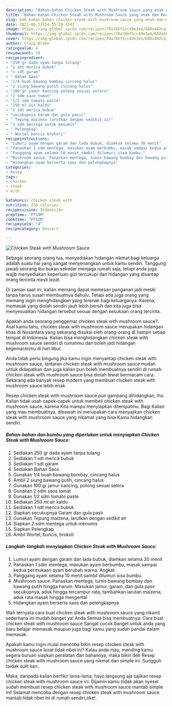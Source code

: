 ```yaml
---
description: "Bahan-bahan Chicken Steak with Mushroom Sauce yang enak dan Mudah Dibuat"
title: "Bahan-bahan Chicken Steak with Mushroom Sauce yang enak dan Mudah Dibuat"
slug: 646-bahan-bahan-chicken-steak-with-mushroom-sauce-yang-enak-dan-mudah-dibuat
date: 2021-06-23T14:55:20.334Z
image: https://img-global.cpcdn.com/recipes/70a76bf1cc49e3e4/680x482cq70/chicken-steak-with-mushroom-sauce-foto-resep-utama.jpg
thumbnail: https://img-global.cpcdn.com/recipes/70a76bf1cc49e3e4/680x482cq70/chicken-steak-with-mushroom-sauce-foto-resep-utama.jpg
cover: https://img-global.cpcdn.com/recipes/70a76bf1cc49e3e4/680x482cq70/chicken-steak-with-mushroom-sauce-foto-resep-utama.jpg
author: Craig Blake
ratingvalue: 4
reviewcount: 10
recipeingredient:
- "250 gr dada ayam tanpa tulang"
- "1 sdt merica bubuk"
- "1 sdt garam"
- " Bahan Saos"
- "1/4 buah bawang bombay cincang halus"
- "2 siung bawang putih cincang halus"
- "100 gr jamur kancing potong sesuai selera"
- "2 sdm saos tomat"
- "1/2 sdm tomato paste"
- "250 ml air kaldu"
- "1 sdt merica bubuk"
- "secukupnya Garam dan gula pasir"
- " Tepung maizena larutkan dengan sedikit air"
- "2 sdm mentega untuk menumis"
- " Pelengkap"
- " Wortel buncis brokoli"
recipeinstructions:
- "Lumuri ayam dengan garam dan lada bubuk, diamkan selama 30 menit"
- "Panaskan 1 sdm mentega, masukan ayam berbumbu, masak sampai kedua permukaan ayam berubah warna. Angkat."
- "Panggang ayam selama 10 menit sambil dilumuri sisa bumbu."
- "Mushroom sauce. Panaskan mentega, tumis bawang bombay dan bawang putih hingga harum. Masukan jamur, garam, dan gula pasir secukupnya, aduk hingga tercampur rata, tambahkan larutan maizena, aduk rata masak hingga mengental"
- "Hidangkan ayam berserta saos dan pelengkapnya"
categories:
- Resep
tags:
- chicken
- steak
- with

katakunci: chicken steak with 
nutrition: 250 calories
recipecuisine: Indonesian
preptime: "PT18M"
cooktime: "PT52M"
recipeyield: "4"
recipecategory: Dessert

---
```



![Chicken Steak with Mushroom Sauce](https://img-global.cpcdn.com/recipes/70a76bf1cc49e3e4/680x482cq70/chicken-steak-with-mushroom-sauce-foto-resep-utama.jpg)

Sebagai seorang orang tua, menyediakan hidangan nikmat bagi keluarga adalah suatu hal yang sangat menyenangkan untuk kamu sendiri. Tanggung jawab seorang ibu bukan sekedar menjaga rumah saja, tetapi anda juga wajib menyediakan keperluan gizi tercukupi dan hidangan yang disantap orang tercinta mesti lezat.

Di zaman  saat ini, kalian memang dapat memesan panganan jadi meski tanpa harus susah membuatnya dahulu. Tetapi ada juga orang yang memang ingin menghidangkan yang terenak bagi keluarganya. Karena, memasak yang diolah sendiri jauh lebih bersih dan kita juga bisa menyesuaikan hidangan tersebut sesuai dengan kesukaan orang tercinta. 



Apakah anda seorang penggemar chicken steak with mushroom sauce?. Asal kamu tahu, chicken steak with mushroom sauce merupakan hidangan khas di Nusantara yang sekarang disukai oleh orang-orang di hampir setiap tempat di Indonesia. Kalian bisa menghidangkan chicken steak with mushroom sauce sendiri di rumahmu dan boleh jadi hidangan kegemaranmu di hari libur.

Anda tidak perlu bingung jika kamu ingin menyantap chicken steak with mushroom sauce, lantaran chicken steak with mushroom sauce mudah untuk didapatkan dan juga kalian pun boleh membuatnya sendiri di rumah. chicken steak with mushroom sauce bisa diolah lewat bermacam cara. Sekarang ada banyak resep modern yang membuat chicken steak with mushroom sauce lebih enak.

Resep chicken steak with mushroom sauce pun gampang dihidangkan, lho. Kalian tidak usah capek-capek untuk membeli chicken steak with mushroom sauce, karena Kita mampu menyiapkan ditempatmu. Bagi Kalian yang mau membuatnya, dibawah ini merupakan cara menyajikan chicken steak with mushroom sauce yang nikamat yang bisa Kamu hidangkan sendiri.

<!--inarticleads1-->

##### Bahan-bahan dan bumbu yang diperlukan untuk menyiapkan Chicken Steak with Mushroom Sauce:

1. Sediakan 250 gr dada ayam tanpa tulang
1. Sediakan 1 sdt merica bubuk
1. Sediakan 1 sdt garam
1. Sediakan  Bahan Saos
1. Gunakan 1/4 buah bawang bombay, cincang halus
1. Ambil 2 siung bawang putih, cincang halus
1. Gunakan 100 gr jamur kancing, potong sesuai selera
1. Gunakan 2 sdm saos tomat
1. Gunakan 1/2 sdm tomato paste
1. Sediakan 250 ml air kaldu
1. Sediakan 1 sdt merica bubuk
1. Siapkan secukupnya Garam dan gula pasir
1. Gunakan  Tepung maizena, larutkan dengan sedikit air
1. Siapkan 2 sdm mentega untuk menumis
1. Siapkan  Pelengkap
1. Ambil  Wortel, buncis, brokoli




<!--inarticleads2-->

##### Langkah-langkah menyiapkan Chicken Steak with Mushroom Sauce:

1. Lumuri ayam dengan garam dan lada bubuk, diamkan selama 30 menit
1. Panaskan 1 sdm mentega, masukan ayam berbumbu, masak sampai kedua permukaan ayam berubah warna. Angkat.
1. Panggang ayam selama 10 menit sambil dilumuri sisa bumbu.
1. Mushroom sauce. Panaskan mentega, tumis bawang bombay dan bawang putih hingga harum. Masukan jamur, garam, dan gula pasir secukupnya, aduk hingga tercampur rata, tambahkan larutan maizena, aduk rata masak hingga mengental
1. Hidangkan ayam berserta saos dan pelengkapnya




Wah ternyata cara buat chicken steak with mushroom sauce yang nikamt sederhana ini mudah banget ya! Anda Semua bisa membuatnya. Cara buat chicken steak with mushroom sauce Sangat cocok banget untuk anda yang baru belajar memasak maupun juga bagi kamu yang sudah pandai dalam memasak.

Apakah kamu ingin mulai mencoba bikin resep chicken steak with mushroom sauce lezat tidak ribet ini? Kalau anda mau, mending kamu segera buruan siapkan peralatan dan bahannya, maka bikin deh Resep chicken steak with mushroom sauce yang nikmat dan simple ini. Sungguh taidak sulit kan. 

Maka, daripada kalian berfikir lama-lama, hayo langsung aja sajikan resep chicken steak with mushroom sauce ini. Dijamin kamu tiidak akan nyesel sudah membuat resep chicken steak with mushroom sauce mantab simple ini! Selamat mencoba dengan resep chicken steak with mushroom sauce mantab tidak ribet ini di rumah sendiri,oke!.

